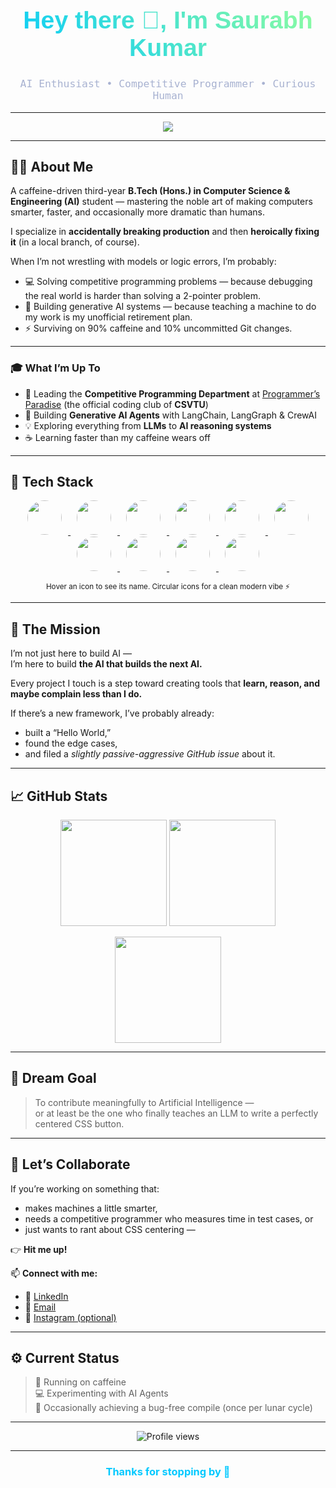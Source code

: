 <!-- =============================== -->
<!-- 🌙 SAURABH KUMAR | GITHUB PROFILE README -->
<!-- =============================== -->

<h1 align="center" style="font-family: 'Poppins', sans-serif; font-size: 2.8em; background: -webkit-linear-gradient(45deg, #00C9FF, #92FE9D); -webkit-background-clip: text; -webkit-text-fill-color: transparent;">
  Hey there 👋, I'm Saurabh Kumar
</h1>

<h3 align="center" style="font-family: 'Fira Code', monospace; color:#a8b2d1; font-weight:400;">
  AI Enthusiast • Competitive Programmer • Curious Human
</h3>

---

<p align="center">
  <img src="https://readme-typing-svg.herokuapp.com?font=Fira+Code&pause=1500&color=00C9FF&center=true&vCenter=true&width=500&lines=Designing+AI+that+learns+to+build+AI.;Breaking+code+to+fix+the+world.;90%25+Caffeine,+10%25+Uncommitted+Git+Changes.">
</p>

---

## 🧑‍💻 About Me  

A caffeine-driven third-year **B.Tech (Hons.) in Computer Science & Engineering (AI)** student — mastering the noble art of making computers smarter, faster, and occasionally more dramatic than humans.

I specialize in **accidentally breaking production** and then **heroically fixing it** (in a local branch, of course).

When I’m not wrestling with models or logic errors, I’m probably:  
- 💻 Solving competitive programming problems — because debugging the real world is harder than solving a 2-pointer problem.  
- 🤖 Building generative AI systems — because teaching a machine to do my work is my unofficial retirement plan.  
- ⚡ Surviving on 90% caffeine and 10% uncommitted Git changes.  

---

### 🎓 What I’m Up To

- 🧩 Leading the **Competitive Programming Department** at [Programmer’s Paradise](#) (the official coding club of **CSVTU**)  
- 🧠 Building **Generative AI Agents** with LangChain, LangGraph & CrewAI  
- 💡 Exploring everything from **LLMs** to **AI reasoning systems**  
- ☕ Learning faster than my caffeine wears off  

---

## 🧰 Tech Stack

<p align="center">
  <a href="https://www.python.org/" title="Python">
    <img src="https://skillicons.dev/icons?i=python" width="55" style="border-radius:50%; margin:0 10px;" />
  </a>
  <a href="https://isocpp.org/" title="C++">
    <img src="https://skillicons.dev/icons?i=cpp" width="55" style="border-radius:50%; margin:0 10px;" />
  </a>
  <a href="https://fastapi.tiangolo.com/" title="FastAPI">
    <img src="https://skillicons.dev/icons?i=fastapi" width="55" style="border-radius:50%; margin:0 10px;" />
  </a>
  <a href="https://www.tensorflow.org/" title="TensorFlow">
    <img src="https://skillicons.dev/icons?i=tensorflow" width="55" style="border-radius:50%; margin:0 10px;" />
  </a>
  <a href="https://pytorch.org/" title="PyTorch">
    <img src="https://skillicons.dev/icons?i=pytorch" width="55" style="border-radius:50%; margin:0 10px;" />
  </a>
  <a href="https://react.dev/" title="React.js">
    <img src="https://skillicons.dev/icons?i=react" width="55" style="border-radius:50%; margin:0 10px;" />
  </a>
  <a href="https://nextjs.org/" title="Next.js">
    <img src="https://skillicons.dev/icons?i=nextjs" width="55" style="border-radius:50%; margin:0 10px;" />
  </a>
  <a href="https://git-scm.com/" title="Git">
    <img src="https://skillicons.dev/icons?i=git" width="55" style="border-radius:50%; margin:0 10px;" />
  </a>
  <a href="https://github.com/" title="GitHub">
    <img src="https://skillicons.dev/icons?i=github" width="55" style="border-radius:50%; margin:0 10px;" />
  </a>
  <a href="https://code.visualstudio.com/" title="VS Code">
    <img src="https://skillicons.dev/icons?i=vscode" width="55" style="border-radius:50%; margin:0 10px;" />
  </a>
</p>

<p align="center">
  <sub>Hover an icon to see its name. Circular icons for a clean modern vibe ⚡</sub>
</p>


---

## 🚀 The Mission  

I’m not just here to build AI —  
I’m here to build **the AI that builds the next AI.**

Every project I touch is a step toward creating tools that **learn, reason, and maybe complain less than I do.**

If there’s a new framework, I’ve probably already:  
- built a “Hello World,”  
- found the edge cases,  
- and filed a *slightly passive-aggressive GitHub issue* about it.

---

## 📈 GitHub Stats

<p align="center">
  <img src="https://github-readme-stats.vercel.app/api?username=saurabhkumar&show_icons=true&theme=nightowl&hide_border=true" height="170" />
  <img src="https://github-readme-streak-stats.herokuapp.com/?user=saurabhkumar&theme=nightowl&hide_border=true" height="170" />
</p>

<p align="center">
  <img src="https://github-readme-stats.vercel.app/api/top-langs/?username=saurabhkumar&layout=compact&theme=nightowl&hide_border=true" height="170" />
</p>

---

## 💭 Dream Goal  

> To contribute meaningfully to Artificial Intelligence —  
> or at least be the one who finally teaches an LLM to write a perfectly centered CSS button.

---

## 🤝 Let’s Collaborate  

If you’re working on something that:
- makes machines a little smarter,  
- needs a competitive programmer who measures time in test cases, or  
- just wants to rant about CSS centering —  

👉 **Hit me up!**

📫 **Connect with me:**  
- 💼 [LinkedIn](#)  
- 📧 [Email](#)  
- 📸 [Instagram (optional)](#)

---

## ⚙️ Current Status  

> 🧃 Running on caffeine  
> 💻 Experimenting with AI Agents  
> 🧩 Occasionally achieving a bug-free compile (once per lunar cycle)

---

<p align="center">
  <img src="https://komarev.com/ghpvc/?username=saurabhkumar&label=Profile+Views&color=00C9FF&style=flat-square" alt="Profile views"/>
</p>

---

<h3 align="center" style="color:#00C9FF;">Thanks for stopping by 🚀</h3>

<!-- =============================== -->
<!-- END OF README -->
<!-- =============================== -->
